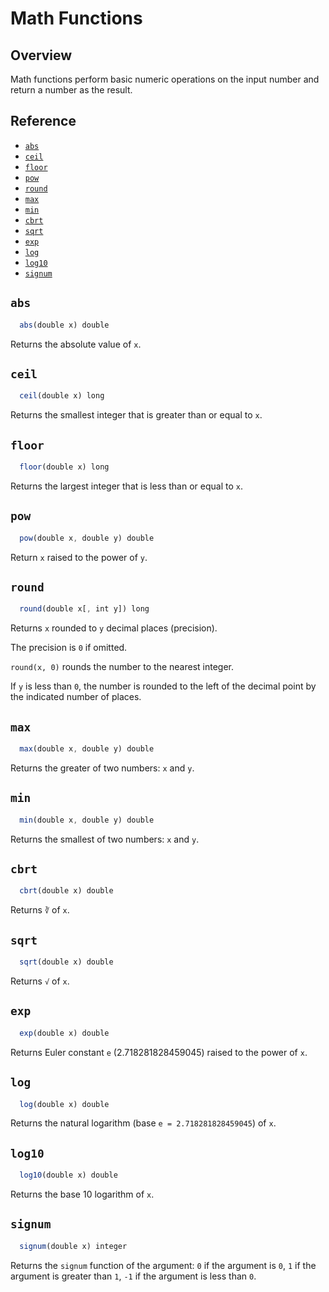 # Math Functions

## Overview

Math functions perform basic numeric operations on the input number and return a number as the result.

## Reference

* [`abs`](#abs)
* [`ceil`](#ceil)
* [`floor`](#floor)
* [`pow`](#pow)
* [`round`](#round)
* [`max`](#max)
* [`min`](#min)
* [`cbrt`](#cbrt)
* [`sqrt`](#sqrt)
* [`exp`](#exp)
* [`log`](#log)
* [`log10`](#log10)
* [`signum`](#signum)

## `abs`

```javascript
  abs(double x) double
```

Returns the absolute value of `x`.

## `ceil`

```javascript
  ceil(double x) long
```

Returns the smallest integer that is greater than or equal to `x`.

## `floor`

```javascript
  floor(double x) long
```

Returns the largest integer that is less than or equal to `x`.

## `pow`

```javascript
  pow(double x, double y) double
```

Return `x` raised to the power of `y`.

## `round`

```javascript
  round(double x[, int y]) long
```

Returns `x` rounded to `y` decimal places (precision).

The precision is `0` if omitted.

`round(x, 0)` rounds the number to the nearest integer.

If `y` is less than `0`, the number is rounded to the left of the decimal point by the indicated number of places.

## `max`

```javascript
  max(double x, double y) double
```

Returns the greater of two numbers: `x` and `y`.

## `min`

```javascript
  min(double x, double y) double
```

Returns the smallest of two numbers: `x` and `y`.

## `cbrt`

```javascript
  cbrt(double x) double
```

Returns `∛` of `x`.

## `sqrt`

```javascript
  sqrt(double x) double
```

Returns `√` of `x`.

## `exp`

```javascript
  exp(double x) double
```

Returns Euler constant `e` (2.718281828459045) raised to the power of `x`.

## `log`

```javascript
  log(double x) double
```

Returns the natural logarithm (base `e = 2.718281828459045`) of `x`.

## `log10`

```javascript
  log10(double x) double
```

Returns the base 10 logarithm of `x`.

## `signum`

```javascript
  signum(double x) integer
```

Returns the `signum` function of the argument: `0` if the argument is `0`, `1` if the argument is greater than `1`, `-1` if the argument is less than `0`.